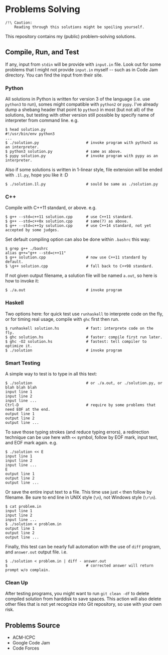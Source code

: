 Problems Solving
================

    /!\ Caution:
        Reading through this solutions might be spoiling yourself.

This repository contains my (public) problem-solving solutions.


Compile, Run, and Test
----------------------

If any, input from `stdin` will be provide with `input.in` file. Look out for some problems that I might not provide `input.in` myself -- such as in Code Jam directory. You can find the input from their site.


### Python

All solutions in Python is written for version 3 of the language (i.e. use `python3` to run), somes might compatible with `python2` or `pypy`. I've already dump a shebang header that point to `python3` in most (but not all) of the solutions, but testing with other version still possible by specify name of interpreter from command line. e.g.

    $ head solution.py
    #!/usr/bin/env python3
    ...
    $ ./solution.py                     # invoke program with python3 as an interpreter.
    $ python3 solution.py               # same as above.
    $ pypy solution.py                  # invoke program with pypy as an interpreter.

Also if some solutions is written in 1-linear style, file extension will be ended with `.1l.py`, hope you like it :D

    $ ./solution.1l.py                  # sould be same as ./solution.py


### C++

Compile with C++11 standard, or above. e.g.

    $ g++ --std=c++11 solution.cpp      # use C++11 standard.
    $ g++ --std=c++0x solution.cpp      # same(?) as above.
    $ g++ --std=c++1y solution.cpp      # use C++14 standard, not yet accepted by some judges.

Set default compiling option can also be done within `.bashrc` this way:

    $ grep g++ ./bashrc
    alias g++="g++ --std=c++11"
    $ g++ solution.cpp                  # now use C++11 standard by default.
    $ \g++ solution.cpp                 # fall back to C++98 standard.

If not given output filename, a solution file will be named `a.out`, so here is how to invoke it:

    $ ./a.out                           # invoke program


### Haskell

Two options here: for quick test use `runhaskell` to interprete code on the fly, or for timing real usage, compile with `ghc` first then run.

    $ runhaskell solution.hs            # fast: interprete code on the fly.
    $ ghc solution.hs                   # faster: compile first run later.
    $ ghc -O2 solution.hs               # fastest: tell compiler to optimize it.
    $ ./solution                        # invoke program

### Smart Testing

A simple way to test is to type in all this text:

    $ ./solution                        # or ./a.out, or ./solution.py, or blah blah blah
    input line 1
    input line 2
    input line ...
    Ctrl-D                              # require by some problems that need EOF at the end.
    output line 1
    output line 2
    output line ...

To save those typing strokes (and reduce typing errors), a redirection technique can be use here with `<<` symbol, follow by EOF mark, input text, and EOF mark again. e.g.

    $ ./solution << E
    input line 1
    input line 2
    input line ...
    E
    output line 1
    output line 2
    output line ...

Or save the entire input text to a file. This time use just `<` then follow by filename. Be sure to end line in UNIX style (`\n`), not Windows style (`\r\n`).

    $ cat problem.in
    input line 1
    input line 2
    input line ...
    $ ./solution < problem.in    
    output line 1
    output line 2
    output line ...

Finally, this test can be nearly full automation with the use of `diff` program, and `answer.out` output file. i.e.

    $ ./solution < problem.in | diff - answer.out
    $                                   # corrected answer will return prompt w/o complain.


### Clean Up

After testing programs, you might want to run `git clean -df` to delete compiled solution from harddisk to save spaces. This action will also delete other files that is not yet recognize into Git repository, so use with your own risk.


Problems Source
---------------

- ACM-ICPC
- Google Code Jam
- Code Forces
